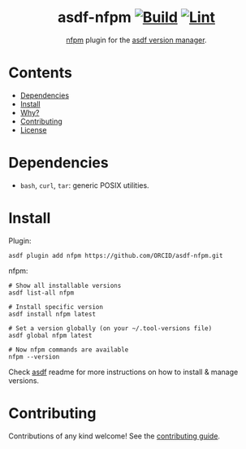 <div align="center">

# asdf-nfpm [![Build](https://github.com/ORCID/asdf-nfpm/actions/workflows/build.yml/badge.svg)](https://github.com/ORCID/asdf-nfpm/actions/workflows/build.yml) [![Lint](https://github.com/ORCID/asdf-nfpm/actions/workflows/lint.yml/badge.svg)](https://github.com/ORCID/asdf-nfpm/actions/workflows/lint.yml)


[nfpm](https://github.com/goreleaser/nfpm) plugin for the [asdf version manager](https://asdf-vm.com).

</div>

# Contents

- [Dependencies](#dependencies)
- [Install](#install)
- [Why?](#why)
- [Contributing](#contributing)
- [License](#license)

# Dependencies

- `bash`, `curl`, `tar`: generic POSIX utilities.

# Install

Plugin:

```shell
asdf plugin add nfpm https://github.com/ORCID/asdf-nfpm.git
```

nfpm:

```shell
# Show all installable versions
asdf list-all nfpm

# Install specific version
asdf install nfpm latest

# Set a version globally (on your ~/.tool-versions file)
asdf global nfpm latest

# Now nfpm commands are available
nfpm --version
```

Check [asdf](https://github.com/asdf-vm/asdf) readme for more instructions on how to
install & manage versions.

# Contributing

Contributions of any kind welcome! See the [contributing guide](contributing.md).

